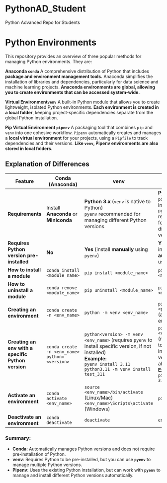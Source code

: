 # PythonAD_Student
Python Advanced Repo for Students


# Python Environments

This repository provides an overview of three popular methods for managing Python environments. They are:

**Anaconda ``conda``**
    A comprehensive distribution of Python that includes **package and environment management tools.** Anaconda simplifies the installation of libraries and dependencies, particularly for data science and machine learning projects. **Anaconda environments are global, allowing you to create environments that can be accessed system-wide.**

**Virtual Environment``venv``**
    A built-in Python module that allows you to create lightweight, isolated Python environments. **Each environment is created in a local folder**, keeping project-specific dependencies separate from the global Python installation.

**Pip Virtual Environment ``pipenv``**
    A packaging tool that combines ``pip`` and ``venv`` into one cohesive workflow. ``Pipenv`` automatically creates and manages a **local virtual environment** for your projects, using a ``Pipfile`` to track dependencies and their versions. **Like ``venv``, Pipenv environments are also stored in local folders.**




## Explanation of Differences

| **Feature**                                | **Conda (Anaconda)**                                               | **venv**                                                   | **Pipenv**                                                |
|--------------------------------------------|--------------------------------------------------------------------|------------------------------------------------------------|------------------------------------------------------------|
| **Requirements**                           | Install **Anaconda** or **Miniconda**                              | **Python 3.x** (``venv`` is native to Python) <br>  `pyenv` recommended for managing different Python versions                   | **Python 3.6+** <br> ``pipenv`` is installed <br> `pyenv` recommended for managing different Python versions |
| **Requires Python version pre-installed**  | **No**                                                             | **Yes** (install **manually** using `pyenv`)                                                     | **YES** (but can install **automatically** if using `pyenv`)   |
| **How to install a module**                | `conda install <module_name>`                                       | `pip install <module_name>`                                 | `pipenv install <module_name>`                             |
| **How to uninstall a module**              | `conda remove <module_name>`                                        | `pip uninstall <module_name>`                               | `pipenv uninstall <module_name>`                           |
| **Creating an environment**                | `conda create -n <env_name>`                                        | `python -m venv <env_name>`                                 | `pipenv --python <python_version>` (auto creates env)      |
| **Creating an env with a specific Python version** | `conda create -n <env_name> python=<version>`                      | `python<version> -m venv <env_name>` (requires `pyenv` to install specific version, if not installed) <br> **Example:** <br> `pyenv install 3.11` <br> `python3.11 -m venv install test_311`| `pipenv --python <version>` (requires `pyenv` to automatically install python version, if not already installed) <br> **Example:** <br> `pipenv --python 3.11` |
| **Activate an environment**                | `conda activate <env_name>`                                         | `source <env_name>/bin/activate` (Linux/Mac) <br> `<env_name>\Scripts\activate` (Windows) | `pipenv shell`                                             |
| **Deactivate an environment**              | `conda deactivate`                                                  | `deactivate`                                                | `exit`                                                     |

### Summary:
- **Conda**: Automatically manages Python versions and does not require pre-installation of Python.
- **venv**: Requires Python to be pre-installed, but you can use **`pyenv`** to manage multiple Python versions.
- **Pipenv**: Uses the existing Python installation, but can work with **`pyenv`** to manage and install different Python versions automatically.
